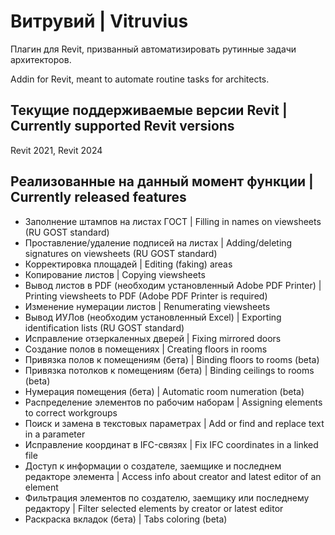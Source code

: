 # Витрувий | Vitruvius

Плагин для Revit, призванный автоматизировать рутинные задачи архитекторов.

Addin for Revit, meant to automate routine tasks for architects.


## Текущие поддерживаемые версии Revit | Currently supported Revit versions
Revit 2021, Revit 2024

## Реализованные на данный момент функции | Currently released features
* Заполнение штампов на листах ГОСТ | Filling in names on viewsheets (RU GOST standard)
* Проставление/удаление подписей на листах | Adding/deleting signatures on viewsheets (RU GOST standard)
* Корректировка площадей | Editing (faking) areas
* Копирование листов | Copying viewsheets
* Вывод листов в PDF (необходим установленный Adobe PDF Printer) | Printing viewsheets to PDF (Adobe PDF Printer is required)
* Изменение нумерации листов | Renumerating viewsheets
* Вывод ИУЛов (необходим установленный Excel) | Exporting identification lists (RU GOST standard)
* Исправление отзеркаленных дверей | Fixing mirrored doors
* Создание полов в помещениях | Creating floors in rooms
* Привязка полов к помещениям (бета) | Binding floors to rooms (beta)
* Привязка потолков к помещениям (бета) | Binding ceilings to rooms (beta)
* Нумерация помещения (бета) | Automatic room numeration (beta)
* Распределение элементов по рабочим наборам | Assigning elements to correct workgroups
* Поиск и замена в текстовых параметрах | Add or find and replace text in a parameter
* Исправление координат в IFC-связях | Fix IFC coordinates in a linked file
* Доступ к информации о создателе, заемщике и последнем редакторе элемента | Access info about creator and latest editor of an element
* Фильтрация элементов по создателю, заемщику или последнему редактору | Filter selected elements by creator or latest editor
* Раскраска вкладок (бета) | Tabs coloring (beta)


